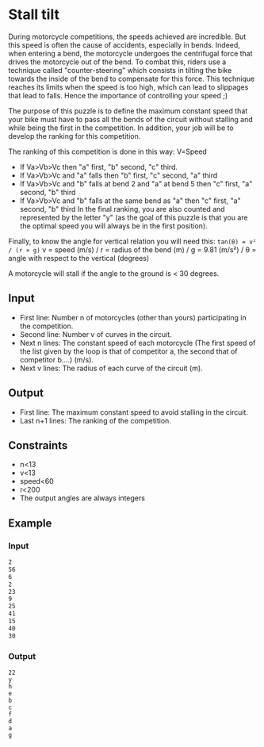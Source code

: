 # Stall tilt
During motorcycle competitions, the speeds achieved are incredible. But this speed is often the cause of accidents, especially in bends. Indeed, when entering a bend, the motorcycle undergoes the centrifugal force that drives the motorcycle out of the bend. To combat this, riders use a technique called "counter-steering" which consists in tilting the bike towards the inside of the bend to compensate for this force. This technique reaches its limits when the speed is too high, which can lead to slippages that lead to falls. Hence the importance of controlling your speed ;)

The purpose of this puzzle is to define the maximum constant speed that your bike must have to pass all the bends of the circuit without stalling and while being the first in the competition. In addition, your job will be to develop the ranking for this competition.

The ranking of this competition is done in this way:
V=Speed
- If Va>Vb>Vc then "a" first, "b" second, "c" third.
- If Va>Vb>Vc and "a" falls then "b" first, "c" second, "a" third
- If Va>Vb>Vc and "b" falls at bend 2 and "a" at bend 5 then "c" first, "a" second, "b" third
- If Va>Vb>Vc and "b" falls at the same bend as "a" then "c" first, "a" second, "b" third
In the final ranking, you are also counted and represented by the letter "y" (as the goal of this puzzle is that you are the optimal speed you will always be in the first position).

Finally, to know the angle for vertical relation you will need this:
```tan(θ) = v² / (r × g)```
v = speed (m/s) / r = radius of the bend (m) / g = 9.81 (m/s²) / θ = angle with respect to the vertical (degrees)

A motorcycle will stall if the angle to the ground is < 30 degrees.

## Input

* First line: Number n of motorcycles (other than yours) participating in the competition.
* Second line: Number v of curves in the circuit.
* Next n lines: The constant speed of each motorcycle (The first speed of the list given by the loop is that of competitor a, the second that of competitor b....) (m/s).
* Next v lines: The radius of each curve of the circuit (m).

## Output
* First line: The maximum constant speed to avoid stalling in the circuit.
* Last n+1 lines: The ranking of the competition.

## Constraints
* n<13
* v<13
* speed<60
* r<200
* The output angles are always integers

## Example
### Input
```8
2
56
6
2
23
9
25
41
15
40
30
```
### Output
```
22
y
h
e
b
c
f
d
a
g
```